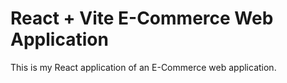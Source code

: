 # React + Vite E-Commerce Web Application 

This is my React application of an E-Commerce web application.

